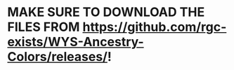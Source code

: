 # MAKE SURE TO DOWNLOAD THE FILES FROM https://github.com/rgc-exists/WYS-Ancestry-Colors/releases/!
